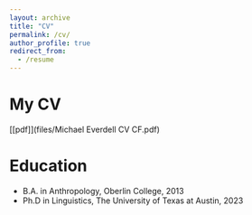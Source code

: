 ```yaml
---
layout: archive
title: "CV"
permalink: /cv/
author_profile: true
redirect_from:
  - /resume
---
```


My CV
======
[[pdf]](files/Michael Everdell CV CF.pdf)

Education
======
* B.A. in Anthropology, Oberlin College, 2013
* Ph.D in Linguistics, The University of Texas at Austin, 2023
